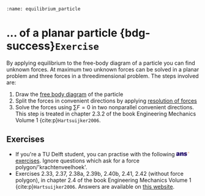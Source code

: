 ```{index} Equilibrium of a particle
:name: equilibrium_particle
```
# ... of a planar particle {bdg-success}`Exercise`

By applying equilibrium to the free-body diagram of a particle you can find unknown forces. At maximum two unknown forces can be solved in a planar problem and three forces in a threedimensional problem. The steps involved are:

1. Draw the [free body diagram](free-body-diagram) of the particle
2. Split the forces in convenient directions by applying [resolution of forces](resolution_forces)
3. Solve the forces using $\sum F  = 0$ in two nonparallel convenient directions. This step is treated in chapter 2.3.2 of the book Engineering Mechanics Volume 1 {cite:p}`Hartsuijker2006`.

## Exercises
- If you're a TU Delft student, you can practise with the following [<img height="12px" src="../../images/ANS.svg" alt="ANS"> exercises](https://ans.app/digital_test/assignments/1089992/results/new). Ignore questions which ask for a force polygon/'krachtenveelhoek'.
- Exercises 2.33, 2.37, 2.38a, 2.39b, 2.40b, 2.41, 2.42 (without force polygon), in chapter 2.4 of the book Engineering Mechanics Volume 1 {cite:p}`Hartsuijker2006`. Answers are available on [this website](https://icozct.tudelft.nl/TUD_CT/bookanswers/vol1/Chapter2/).